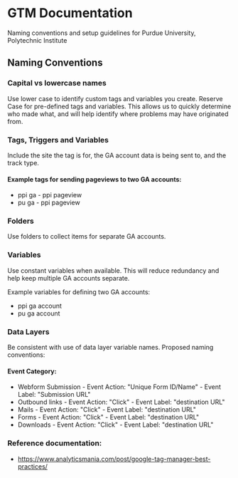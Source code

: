 # GTM Documentation
Naming conventions and setup guidelines for Purdue University, Polytechnic Institute

## Naming Conventions

### Capital vs lowercase names
Use lower case to identify custom tags and variables you create. Reserve Case for pre-defined tags and variables. This allows us to quickly determine who made what, and will help identify where problems may have originated from.

### Tags, Triggers and Variables
Include the site the tag is for, the GA account data is being sent to, and the track type.

#### Example tags for sending pageviews to two GA accounts:
* ppi ga - ppi pageview
* pu ga - ppi pageview

### Folders 
Use folders to collect items for separate GA accounts.

### Variables
Use constant variables when available. This will reduce redundancy and help keep multiple GA accounts separate.

Example variables for defining two GA accounts:
* ppi ga account
* pu ga account

### Data Layers
Be consistent with use of data layer variable names. Proposed naming conventions:

#### Event Category:
* Webform Submission - Event Action: "Unique Form ID/Name" - Event Label: "Submission URL"
* Outbound links - Event Action: "Click" - Event Label: "destination URL"
* Mails - Event Action: "Click" - Event Label: "destination URL"
* Forms - Event Action: "Click" - Event Label: "destination URL"
* Downloads - Event Action: "Click" - Event Label: "destination URL"

### Reference documentation:
* https://www.analyticsmania.com/post/google-tag-manager-best-practices/
